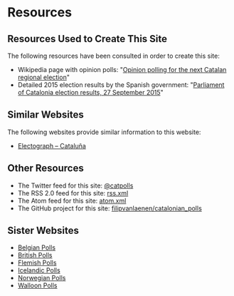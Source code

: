 # Resources

## Resources Used to Create This Site

The following resources have been consulted in order to create this site:

+ Wikipedia page with opinion polls: "[Opinion polling for the next Catalan regional election](https://en.wikipedia.org/wiki/Next_Catalan_regional_election#Opinion_polls)"
+ Detailed 2015 election results by the Spanish government: "[Parliament of Catalonia election results, 27 September 2015](http://www.juntaelectoralcentral.es/cs/jec/documentos/CATALU%C3%91A_2015_Resultados.pdf)"

## Similar Websites

The following websites provide similar information to this website:

+ [Electograph – Cataluña](http://www.electograph.com/search/label/A_Cat)

## Other Resources

+ The Twitter feed for this site: [@catpolls](https://twitter.com/catpolls)
+ The RSS 2.0 feed for this site: [rss.xml](rss.xml)
+ The Atom feed for this site: [atom.xml](atom.xml)
+ The GitHub project for this site: [filipvanlaenen/catalonian_polls](https://github.com/filipvanlaenen/catalonian_polls)

## Sister Websites

+ [Belgian Polls](https://filipvanlaenen.github.io/belgian_polls/)
+ [British Polls](https://filipvanlaenen.github.io/british_polls/)
+ [Flemish Polls](https://filipvanlaenen.github.io/flemish_polls/)
+ [Icelandic Polls](https://filipvanlaenen.github.io/icelandic_polls/)
+ [Norwegian Polls](https://filipvanlaenen.github.io/norwegian_polls/)
+ [Walloon Polls](https://filipvanlaenen.github.io/walloon_polls/)
